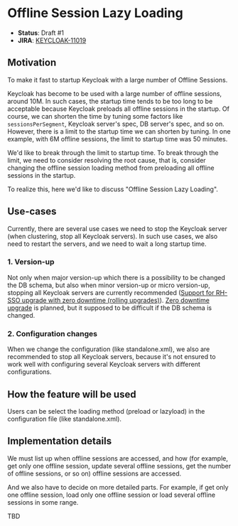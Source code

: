 # Offline Session Lazy Loading

* **Status**: Draft #1
* **JIRA**: [KEYCLOAK-11019](https://issues.redhat.com/browse/KEYCLOAK-11019)

## Motivation

To make it fast to startup Keycloak with a large number of Offline Sessions.

Keycloak has become to be used with a large number of offline sessions, around 10M. In such cases, the startup time tends to be too long to be acceptable because Keycloak preloads all offline sessions in the startup. Of course, we can shorten the time by tuning some factors like `sessionsPerSegment`, Keycloak server's spec, DB server's spec, and so on. However, there is a limit to the startup time we can shorten by tuning. In one example,  with 6M offline sessions, the limit to startup time was 50 minutes.

We'd like to break through the limit to startup time. To break through the limit, we need to consider resolving the root cause, that is, consider changing the offline session loading method from preloading all offline sessions in the startup.

To realize this, here we'd like to discuss "Offline Session Lazy Loading".

## Use-cases

Currently, there are several use cases we need to stop the Keycloak server (when clustering, stop all Keycloak servers). In such use cases, we also need to restart the servers, and we need to wait a long startup time.

### 1. Version-up

Not only when major version-up which there is a possibility to be changed the DB schema, but also when minor version-up or micro version-up, stopping all Keycloak servers are currently recommended ([Support for RH-SSO upgrade with zero downtime (rolling upgrades)](https://access.redhat.com/solutions/3742021)).
[Zero downtime upgrade](https://issues.redhat.com/browse/KEYCLOAK-7301) is planned, but it supposed to be difficult if the DB schema is changed.

### 2. Configuration changes

When we change the configuration (like standalone.xml), we also are recommended to stop all Keycloak servers, because it's not ensured to work well with configuring several Keycloak servers with different configurations.



## How the feature will be used

Users can be select the loading method (preload or lazyload) in the configuration file (like standalone.xml).



## Implementation details

We must list up when offline sessions are accessed, and how (for example, get only one offline session, update several offline sessions, get the number of offline sessions, or so on) offline sessions are accessed.

And we also have to decide on more detailed parts. For example, if get only one offline session, load only one offline session or load several offline sessions in some range.

TBD

